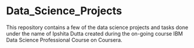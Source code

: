 # Data_Science_Projects
This repository contains a few of the data science projects and tasks done under the name of Ipshita Dutta created during the on-going course IBM Data Science Professional Course on Coursera.
